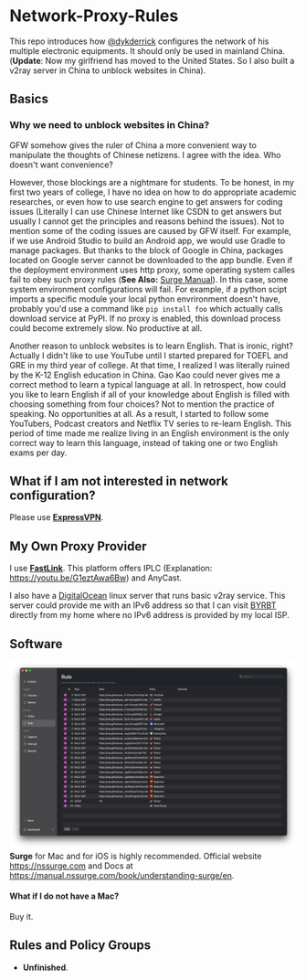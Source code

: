# Network-Proxy-Rules
This repo introduces how [@dykderrick](https://github.com/dykderrick) configures the network of his multiple electronic equipments. It should only be used in mainland China. (**Update**: Now my girlfriend has moved to the United States. So I also built a v2ray server in China to unblock websites in China).

## Basics
### Why we need to unblock websites in China?
GFW somehow gives the ruler of China a more convenient way to manipulate the thoughts of Chinese netizens. I agree with the idea. Who doesn't want convenience?

However, those blockings are a nightmare for students. To be honest, in my first two years of college, I have no idea on how to do appropriate academic researches, or even how to use search engine to get answers for coding issues (Literally I can use Chinese Internet like CSDN to get answers but usually I cannot get the principles and reasons behind the issues). Not to mention some of the coding issues are caused by GFW itself. For example, if we use Android Studio to build an Android app, we would use Gradle to manage packages. But thanks to the block of Google in China, packages located on Google server cannot be downloaded to the app bundle. Even if the deployment environment uses http proxy, some operating system calles fail to obey such proxy rules (**See Also:** [Surge Manual](https://manual.nssurge.com/book/understanding-surge/en)). In this case, some system environment configurations will fail. For example, if a python scipt imports a specific module your local python envrironment doesn't have, probably you'd use a command like ```pip install foo``` which actually calls download service at PyPI. If no proxy is enabled, this download process could become extremely slow. No productive at all.

Another reason to unblock websites is to learn English. That is ironic, right? Actually I didn't like to use YouTube until I started prepared for TOEFL and GRE in my third year of college. At that time, I realized I was literally ruined by the K-12 English education in China. Gao Kao could never gives me a correct method to learn a typical language at all. In retrospect, how could you like to learn English if all of your knowledge about English is filled with choosing something from four choices? Not to mention the practice of speaking. No opportunities at all. As a result, I started to follow some YouTubers, Podcast creators and Netflix TV series to re-learn English. This period of time made me realize living in an English environment is the only correct way to learn this language, instead of taking one or two English exams per day.

## What if I am not interested in network configuration?
Please use [**ExpressVPN**](https://www.expressvpn.com).

## My Own Proxy Provider
I use [**FastLink**](https://fastlink.ws/auth/register?code=qxCd). This platform offers IPLC (Explanation: https://youtu.be/G1eztAwa6Bw) and AnyCast.

I also have a [DigitalOcean](https://digitalocean.com) linux server that runs basic v2ray service. This server could provide me with an IPv6 address so that I can visit [BYRBT](https://byr.pt) directly from my home where no IPv6 address is provided by my local ISP.

## Software
![Image Not Found](images/Rules-Outline-on-Surge.png)
**Surge** for Mac and for iOS is highly recommended. Official website https://nssurge.com and Docs at https://manual.nssurge.com/book/understanding-surge/en.
#### What if I do not have a Mac?
Buy it.

## Rules and Policy Groups
* **Unfinished**.